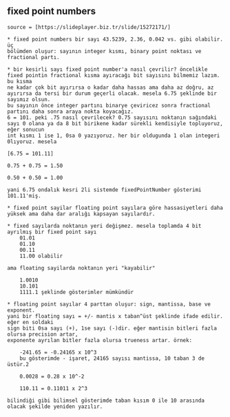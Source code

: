﻿## fixed point numbers

	source = [https://slideplayer.biz.tr/slide/15272171/]

	* fixed point numbers bir sayı 43.5239, 2.36, 0.042 vs. gibi olabilir. üç
	bölümden oluşur: sayının integer kısmı, binary point noktası ve fractional partı.

	* bir kesirli sayı fixed point number'a nasıl çevrilir? öncelikle fixed pointin fractional kısma ayıracağı bit sayısını bilmemiz lazım. bu kısma
	ne kadar çok bit ayırırsa o kadar daha hassas ama daha az doğru, az ayırırsa da tersi bir durum geçerli olacak. mesela 6.75 şeklinde bir sayımız olsun.
	bu sayının önce integer partını binarye çeviricez sonra fractional partını daha sonra araya nokta koyacağız.
	6 = 101. peki .75 nasıl çevrilecek? 0.75 sayısını noktanın sağındaki sayı 0 olana ya da 8 bit birikene kadar sürekli kendisiyle topluyoruz, eğer sonucun
	int kısmı 1 ise 1, 0sa 0 yazıyoruz. her bir oldugunda 1 olan integeri 0lıyoruz. mesela

	[6.75 = 101.11]

	0.75 + 0.75 = 1.50

	0.50 + 0.50 = 1.00

	yani 6.75 ondalık kesri 2li sistemde fixedPointNumber gösterimi 101.11'miş.

	* fixed point sayilar floating point sayılara göre hassasiyetleri daha yüksek ama daha dar aralığı kapsayan sayılardır.

	* fixed sayılarda noktanın yeri değişmez. mesela toplamda 4 bit ayrılmış bir fixed point sayı
		01.01
		01.10
		00.11
		11.00 olabilir

	ama floating sayilarda noktanın yeri "kayabilir"

		1.0010
		10.101
		1111.1 şeklinde gösterimler mümkündür

	* floating point sayılar 4 parttan oluşur: sign, mantissa, base ve exponent.
	yani bir floating sayı = +/- mantis x taban^üst şeklinde ifade edilir. eğer en soldaki
	sign biti 0sa sayı (+), 1se sayı (-)dir. eğer mantisin bitleri fazla olursa precision artar,
	exponente ayrılan bitler fazla olursa trueness artar. örnek:

		-241.65 = -0.24165 x 10^3
		bu gösterimde - işaret, 24165 sayısı mantissa, 10 taban 3 de üstür.2

		0.0028 = 0.28 x 10^-2

		110.11 = 0.11011 x 2^3

	bilindiği gibi bilimsel gösterimde taban kısım 0 ile 10 arasında olacak şekilde yeniden yazılır.

